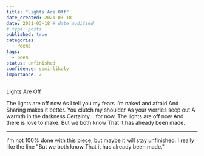 ```yaml
---
title: "Lights Are Off"
date_created: 2021-03-18
date: 2021-03-18 # date_modified
# type: posts
published: true
categories:
  - Poems
tags:
  - poem
status: unfinished
confidence: semi-likely
importance: 2
---
```


Lights Are Off

The lights are off now
As I tell you my fears
I’m naked and afraid
And Sharing makes it better.
You clutch my shoulder
As your worries seep out
A warmth in the darkness
Certainty... for now.
The lights are off now
And there is love to make.
But we both know
That it has already been made.

---

I'm not 100% done with this piece, but maybe it will stay unfinished. I really like the line "But we both know
That it has already been made."